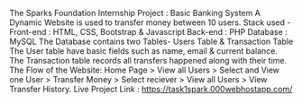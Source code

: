 The Sparks Foundation Internship Project : Basic Banking System
A Dynamic Website is used to transfer money between 10 users.
Stack used -
Front-end : HTML, CSS, Bootstrap & Javascript
Back-end : PHP
Database : MySQL
The Database contains two Tables- Users Table & Transaction Table
The User table have basic fields such as name, email & current balance.
The Transaction table records all transfers happened along with their time.
The Flow of the Website:
Home Page > View all Users > Select and View one User > Transfer Money > Select reciever > View all Users > View Transfer History.
Live Project Link : https://task1spark.000webhostapp.com/
